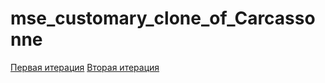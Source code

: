 # mse_customary_clone_of_Carcassonne
[Первая итерация](https://github.com/moevm/mse_customary_clone_of_Carcassonne/blob/master/carcassone.pptx)
[Вторая итерация](https://github.com/moevm/mse_customary_clone_of_Carcassonne/blob/master/docs/carcassone_1.pptx)
